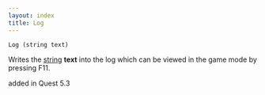 ```yaml
---
layout: index
title: Log
---
```


    Log (string text)

Writes the [string](../../types/string.html) **text** into the log which can be viewed in the game mode by pressing F11.

added in Quest 5.3
